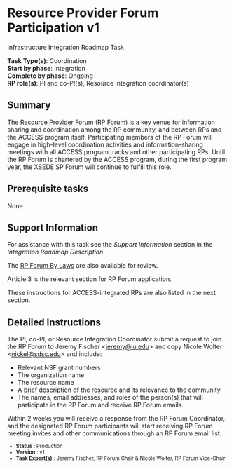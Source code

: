 # Resource Provider Forum Participation v1

Infrastructure Integration Roadmap Task

**Task Type(s)**: Coordination  
**Start by phase**: Integration  
**Complete by phase**: Ongoing  
**RP role(s)**: PI and co-PI(s), Resource integration coordinator(s)

## Summary

The Resource Provider Forum (RP Forum) is a key venue for information sharing and coordination among the RP community, and between RPs and the ACCESS program itself. Participating members of the RP Forum will engage in high-level coordination activities and information-sharing meetings with all ACCESS program tracks and other participating RPs. Until the RP Forum is chartered by the ACCESS program, during the first program year, the XSEDE SP Forum will continue to fulfill this role.

## Prerequisite tasks

None

## Support Information

For assistance with this task see the *Support Information* section in the *Integration Roadmap Description*.

The [RP Forum By Laws](https://drive.google.com/file/d/1s1jfE3CzI46y2tE6ZbS89HM6Tc5xQ7_8/view) are also available for review.

Article 3 is the relevant section for RP Forum application.

These instructions for ACCESS-integrated RPs are also listed in the next section.

## Detailed Instructions

The PI, co-PI, or Resource Integration Coordinator submit a request to join the RP Forum to Jeremy Fischer \<jeremy@iu.edu\> and copy Nicole Wolter \<nickel@sdsc.edu\> and include:

* Relevant NSF grant numbers
* The organization name
* The resource name
* A brief description of the resource and its relevance to the community
* The names, email addresses, and roles of the person(s) that will participate in the RP Forum and receive RP Forum emails.

Within 2 weeks you will receive a response from the RP Forum Coordinator, and the designated RP Forum participants will start receiving RP Forum meeting invites and other communications through an RP Forum email list.

<sub>
<ul class="document-meta-data">
    <li><strong>Status</strong> : Production</li>
    <li><strong>Version</strong> : v1</li>
    <li><strong>Task Expert(s)</strong> : Jeremy Fischer, RP Forum Chair & Nicole Wolter, RP Forum Vice-Chair</li>
</ul>
</sub>
<br/>
<br/>